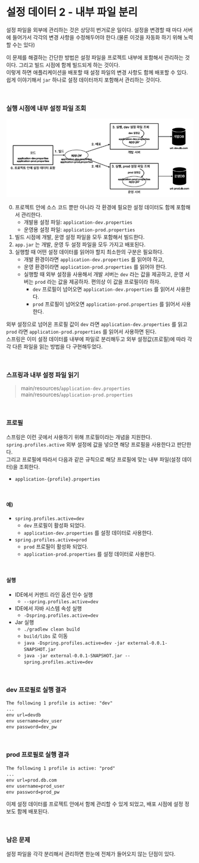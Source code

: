 # 설정 데이터 2 - 내부 파일 분리
설정 파일을 외부에 관리하는 것은 상당히 번거로운 일이다. 설정을 변경할 때 마다 서버에 들어가서 각각의 변경 사항을 수정해두어야 한다.(물론 이것을 자동화 하기 위해 노력할 수는 있다)

이 문제를 해결하는 간단한 방법은 설정 파일을 프로젝트 내부에 포함해서 관리하는 것이다. 그리고 빌드 시점에 함께 빌드되게 하는 것이다.<br>
이렇게 하면 애플리케이션을 배포할 때 설정 파일의 변경 사항도 함께 배포할 수 있다. 쉽게 이야기해서 ```jar``` 하나로 설정 데이터까지 포함해서 관리하는 것이다.

<br>

### 실행 시점에 내부 설정 파일 조회
![Setting data2(internal file separation)](08.Setting%20data2(internal%20file%20separation)1.PNG)

0. 프로젝트 안에 소스 코드 뿐만 아니라 각 환경에 필요한 설정 데이터도 함께 포함해서 관리한다.
   * 개발용 설정 파일: ```application-dev.properties```
   * 운영용 설정 파일: ```application-prod.properties```
1. 빌드 시점에 개발, 운영 설정 파일을 모두 포함해서 빌드한다.
2. ```app.jar``` 는 개발, 운영 두 설정 파일을 모두 가지고 배포된다.
3. 실행할 때 어떤 설정 데이터를 읽어야 할지 최소한의 구분은 필요하다.
   * 개발 환경이라면 ```application-dev.properties``` 를 읽어야 하고,
   * 운영 환경이라면 ```application-prod.properties``` 를 읽어야 한다.
   * 실행할 때 외부 설정을 사용해서 개발 서버는 ```dev``` 라는 값을 제공하고, 운영 서버는 ```prod``` 라는 값을 제공하자. 편의상 이 값을 프로필이라 하자.
     * ```dev``` 프로필이 넘어오면 ```application-dev.properties``` 를 읽어서 사용한다.
     * ```prod``` 프로필이 넘어오면 ```application-prod.properties``` 를 읽어서 사용한다.

외부 설정으로 넘어온 프로필 값이 ```dev``` 라면 ```application-dev.properties``` 를 읽고 ```prod``` 라면 ```application-prod.properties``` 를 읽어서 사용하면 된다.<br>
스프링은 이미 설정 데이터를 내부에 파일로 분리해두고 외부 설정값(프로필)에 따라 각각 다른 파일을 읽는 방법을 다 구현해두었다.

<br>

### 스프링과 내부 설정 파일 읽기

> main/resources/```application-dev.properties```<br>
> main/resources/```application-prod.properties```

<br>

### 프로필
스프링은 이런 곳에서 사용하기 위해 프로필이라는 개념을 지원한다.<br>
```spring.profiles.active``` 외부 설정에 값을 넣으면 해당 프로필을 사용한다고 판단한다.<br>
그리고 프로필에 따라서 다음과 같은 규칙으로 해당 프로필에 맞는 내부 파일(설정 데이터)을 조회한다.
* ```application-{profile}.properties```

<br>

#### 예)
* ```spring.profiles.active=dev```
  * ```dev``` 프로필이 활성화 되었다.
  * ```application-dev.properties``` 를 설정 데이터로 사용한다.
* ```spring.profiles.active=prod```
  * ```prod``` 프로필이 활성화 되었다.
  * ```application-prod.properties``` 를 설정 데이터로 사용한다.

<br>

#### 실행
* IDE에서 커맨드 라인 옵션 인수 실행
  * ```--spring.profiles.active=dev```
* IDE에서 자바 시스템 속성 실행
  * ```-Dspring.profiles.active=dev```
* Jar 실행
  * ```./gradlew clean build```
  * ```build/libs``` 로 이동
  * ```java -Dspring.profiles.active=dev -jar external-0.0.1-SNAPSHOT.jar```
  * ```java -jar external-0.0.1-SNAPSHOT.jar --spring.profiles.active=dev```

<br>

### dev 프로필로 실행 결과
```
The following 1 profile is active: "dev"
...
env url=devdb
env username=dev_user
env password=dev_pw
```

<br>

### prod 프로필로 실행 결과
```
The following 1 profile is active: "prod"
...
env url=prod.db.com
env username=prod_user
env password=prod_pw
```
이제 설정 데이터를 프로젝트 안에서 함께 관리할 수 있게 되었고, 배포 시점에 설정 정보도 함께 배포된다.

<br>

### 남은 문제
설정 파일을 각각 분리해서 관리하면 한눈에 전체가 들어오지 않는 단점이 있다.